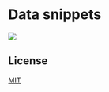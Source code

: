 # Data snippets

![](_site-gh-pages/computer-ai.png)

## License

[MIT](https://choosealicense.com/licenses/mit/)
